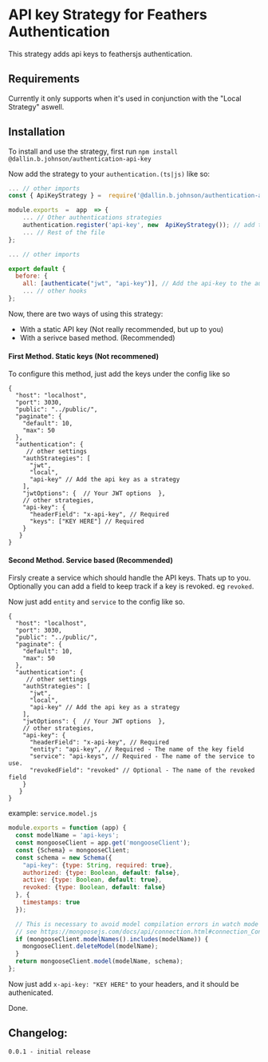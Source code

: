 # API key Strategy for Feathers Authentication

This strategy adds api keys to feathersjs authentication.

## Requirements

Currently it only supports when it's used in conjunction with the "Local Strategy" aswell.

## Installation

To install and use the strategy, first run `npm install @dallin.b.johnson/authentication-api-key`

Now add the strategy to your `authentication.(ts|js)` like so:

```javascript
... // other imports
const { ApiKeyStrategy } =  require('@dallin.b.johnson/authentication-api-key');

module.exports  =  app  => {
	... // Other authentications strategies
	authentication.register('api-key', new  ApiKeyStrategy()); // add the strategy
	... // Rest of the file
};
```

```javascript
... // other imports

export default {
  before: {
    all: [authenticate("jwt", "api-key")], // Add the api-key to the authenticate hook
    ... // other hooks
};
```

Now, there are two ways of using this strategy:

- With a static API key (Not really recommended, but up to you)
- With a serivce based method. (Recommended)

#### First Method. Static keys (Not recommened)

To configure this method, just add the keys under the config like so

```jsonc
{
  "host": "localhost",
  "port": 3030,
  "public": "../public/",
  "paginate": {
    "default": 10,
    "max": 50
  },
  "authentication": {
	 // other settings
    "authStrategies": [
      "jwt",
      "local",
      "api-key" // Add the api key as a strategy
    ],
    "jwtOptions": {  // Your JWT options  },
    // other strategies,
    "api-key": {
      "headerField": "x-api-key", // Required
      "keys": ["KEY HERE"] // Required
    }
   }
}

```

#### Second Method. Service based (Recommended)

Firsly create a service which should handle the API keys. Thats up to you.
Optionally you can add a field to keep track if a key is revoked. eg `revoked`.

Now just add `entity` and `service` to the config like so.

```jsonc
{
  "host": "localhost",
  "port": 3030,
  "public": "../public/",
  "paginate": {
    "default": 10,
    "max": 50
  },
  "authentication": {
	 // other settings
    "authStrategies": [
      "jwt",
      "local",
      "api-key" // Add the api key as a strategy
    ],
    "jwtOptions": {  // Your JWT options  },
    // other strategies,
    "api-key": {
      "headerField": "x-api-key", // Required
      "entity": "api-key", // Required - The name of the key field
      "service": "api-keys", // Required - The name of the service to use.
      "revokedField": "revoked" // Optional - The name of the revoked field
    }
   }
}

```

example: `service.model.js`

```js
module.exports = function (app) {
  const modelName = 'api-keys';
  const mongooseClient = app.get('mongooseClient');
  const {Schema} = mongooseClient;
  const schema = new Schema({
    "api-key": {type: String, required: true},
    authorized: {type: Boolean, default: false},
    active: {type: Boolean, default: true},
    revoked: {type: Boolean, default: false}
  }, {
    timestamps: true
  });

  // This is necessary to avoid model compilation errors in watch mode
  // see https://mongoosejs.com/docs/api/connection.html#connection_Connection-deleteModel
  if (mongooseClient.modelNames().includes(modelName)) {
    mongooseClient.deleteModel(modelName);
  }
  return mongooseClient.model(modelName, schema);
};
``` 

Now just add `x-api-key: "KEY HERE"` to your headers, and it should be authenicated.

Done.

## Changelog:

```text
0.0.1 - initial release
```
